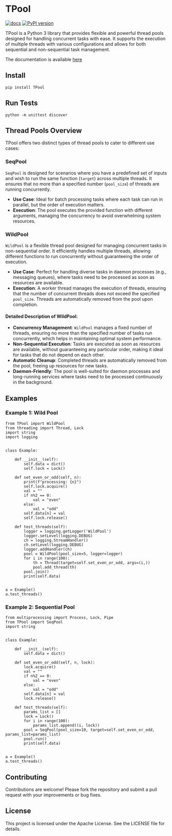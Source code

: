 # TPool

[![docs](https://github.com/oeg-upm/TPool/actions/workflows/sphinx-docs.yml/badge.svg)](https://oeg-upm.github.io/TPool/)
[![PyPI version](https://badge.fury.io/py/TPool.svg)](https://badge.fury.io/py/TPool)

TPool is a Python 3 library that provides flexible and powerful thread pools designed for handling concurrent tasks with ease. It supports the execution of multiple threads with various configurations and allows for both sequential and non-sequential task management.


The documentation is available [here](https://oeg-upm.github.io/TPool/)


## Install
```
pip install TPool
```

## Run Tests
```
python -m unittest discover
```


## Thread Pools Overview 
TPool offers two distinct types of thread pools to cater to different use cases:

### SeqPool
`SeqPool` is designed for scenarios where you have a predefined set of inputs and wish to run the same function
(`target`) across multiple threads. It ensures that no more than a specified number (`pool_size`) of threads are
running concurrently. 
* **Use Case**: Ideal for batch processing tasks where each task can run in parallel, but the order of execution
matters. 
* **Execution**: The pool executes the provided function with different arguments, managing the concurrency to avoid 
overwhelming system resources. 

### WildPool 
`WildPool` is a flexible thread pool designed for managing concurrent tasks in non-sequential order.
It efficiently handles multiple threads, allowing different functions to run concurrently without guaranteeing the 
order of execution.
* **Use Case**: Perfect for handling diverse tasks in daemon processes (e.g., messaging
queues), where tasks need to be processed as soon as resources are available. 
* **Execution**: A worker thread manages the execution of threads, ensuring that the number of concurrent threads
does not exceed the specified `pool_size`. Threads are automatically removed from the pool upon completion.

#### Detailed Description of WildPool:
* **Concurrency Management**: `WildPool` manages a fixed number of threads, ensuring no more than the specified
number of tasks run concurrently, which helps in maintaining optimal system performance. 
* **Non-Sequential Execution**: Tasks are executed as soon as resources are available, without guaranteeing any 
particular order, making it ideal for tasks that do not depend on each other. 
* **Automatic Cleanup**: Completed threads are automatically removed from the pool, freeing up resources for new tasks. 
* **Daemon-Friendly**: The pool is well-suited for daemon processes and long-running services where tasks need to be
processed continuously in the background.



## Examples
### Example 1: Wild Pool 
```
from TPool import WildPool
from threading import Thread, Lock
import string
import logging


class Example:

    def __init__(self):
        self.data = dict()
        self.lock = Lock()

    def set_even_or_odd(self, n):
        print(f"processing: {n}")
        self.lock.acquire()
        val = ""
        if n%2 == 0:
            val = "even"
        else:
            val = "odd"
        self.data[n] = val
        self.lock.release()

    def test_threads(self):
        logger = logging.getLogger('WildPool')
        logger.setLevel(logging.DEBUG)
        ch = logging.StreamHandler()
        ch.setLevel(logging.DEBUG)
        logger.addHandler(ch)
        pool = WildPool(pool_size=5, logger=logger)
        for i in range(100):
            th = Thread(target=self.set_even_or_odd, args=(i,))
            pool.add_thread(th)
        pool.join()
        print(self.data)


a = Example()
a.test_threads()

```

### Example 2: Sequential Pool 
```
from multiprocessing import Process, Lock, Pipe
from TPool import SeqPool
import string


class Example:

    def __init__(self):
        self.data = dict()

    def set_even_or_odd(self, n, lock):
        lock.acquire()
        val = ""
        if n%2 == 0:
            val = "even"
        else:
            val = "odd"
        self.data[n] = val
        lock.release()

    def test_threads(self):
        params_list = []
        lock = Lock()
        for i in range(100):
            params_list.append((i, lock))
        pool = SeqPool(pool_size=10, target=self.set_even_or_odd, params_list=params_list)
        pool.run()
        print(self.data)


a = Example()
a.test_threads()

```

## Contributing 
Contributions are welcome! Please fork the repository and submit a pull request with your improvements or bug fixes. 

## License 
This project is licensed under the Apache License. See the LICENSE file for details.
